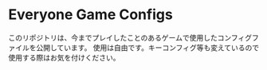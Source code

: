 # Everyone Game Configs

このリポジトリは、今までプレイしたことのあるゲームで使用したコンフィグファイルを公開しています。
使用は自由です。キーコンフィグ等も変えているので使用する際はお気を付けください。
